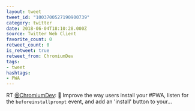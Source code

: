 ```yaml
---
layout: tweet
tweet_id: "1003700527190900739"
category: twitter
date: 2018-06-04T18:10:28.000Z
source: Twitter Web Client
favorite_count: 0
retweet_count: 0
is_retweet: true
retweet_from: ChromiumDev
tags:
- tweet
hashtags:
- PWA
---
```


RT [@ChromiumDev](https://twitter.com/@ChromiumDev): 📣 Improve the way users install your #PWA, listen for the `beforeinstallprompt` event, and add an 'install' button to your…
